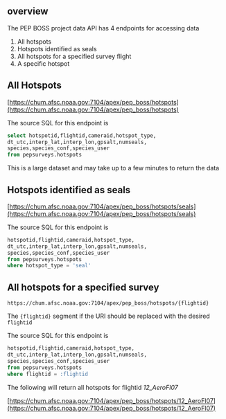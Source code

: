 ## overview

The PEP BOSS project data API has 4 endpoints for accessing data

1. All hotspots
2. Hotspots identified as seals
3. All hotspots for a specified survey flight
4. A specific hotspot

## All Hotspots

[https://chum.afsc.noaa.gov:7104/apex/pep_boss/hotspots](https://chum.afsc.noaa.gov:7104/apex/pep_boss/hotspots)

The source SQL for this endpoint is

```sql
select hotspotid,flightid,cameraid,hotspot_type,
dt_utc,interp_lat,interp_lon,gpsalt,numseals,
species,species_conf,species_user
from pepsurveys.hotspots
```

This is a large dataset and may take up to a few minutes to return the data

## Hotspots identified as seals

[https://chum.afsc.noaa.gov:7104/apex/pep_boss/hotspots/seals](https://chum.afsc.noaa.gov:7104/apex/pep_boss/hotspots/seals)

The source SQL for this endpoint is

```sql
hotspotid,flightid,cameraid,hotspot_type,
dt_utc,interp_lat,interp_lon,gpsalt,numseals,
species,species_conf,species_user
from pepsurveys.hotspots
where hotspot_type = 'seal'
```

## All hotspots for a specified survey

```
https://chum.afsc.noaa.gov:7104/apex/pep_boss/hotspots/{flightid}
```

The `{flightid}` segment if the URI should be replaced with the desired `flightid`

The source SQL for this endpoint is

```sql
hotspotid,flightid,cameraid,hotspot_type,
dt_utc,interp_lat,interp_lon,gpsalt,numseals,
species,species_conf,species_user
from pepsurveys.hotspots
where flightid = :flightid
```

The following will return all hotspots for flightid _12_AeroFl07_

[https://chum.afsc.noaa.gov:7104/apex/pep_boss/hotspots/12_AeroFl07](https://chum.afsc.noaa.gov:7104/apex/pep_boss/hotspots/12_AeroFl07)
